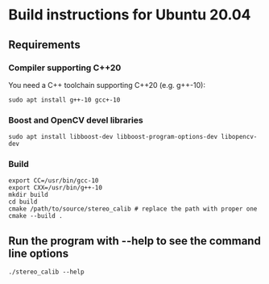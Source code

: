 # Build instructions for Ubuntu 20.04

## Requirements

### Compiler supporting C++20
You need a C++ toolchain supporting C++20 (e.g. g++-10):
 ```
 sudo apt install g++-10 gcc+-10
 ```

### Boost and OpenCV devel libraries
 ```
 sudo apt install libboost-dev libboost-program-options-dev libopencv-dev
 ```

### Build
 ```
 export CC=/usr/bin/gcc-10
 export CXX=/usr/bin/g++-10
 mkdir build
 cd build
 cmake /path/to/source/stereo_calib # replace the path with proper one
 cmake --build .
 ```

## Run the program with --help to see the command line options
 ```
 ./stereo_calib --help
 ```

